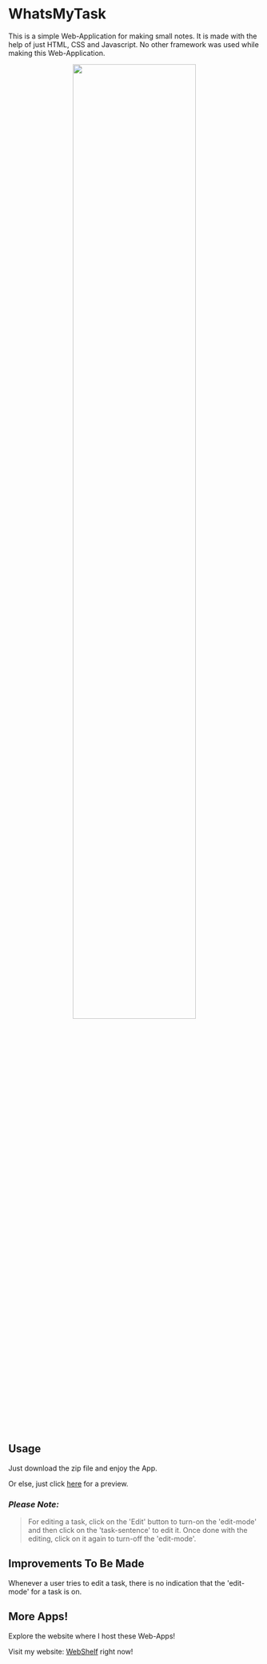 # WhatsMyTask
This is a simple Web-Application for making small notes. It is made with the help of just HTML, CSS and Javascript. No other framework was used while making this Web-Application.

<p align="center">
  <img width=70% src="https://user-images.githubusercontent.com/61109976/174472649-096c1d1b-d265-4c43-aec8-7d5466365e4e.png">
</p>


## **Usage**
Just download the zip file and enjoy the App.

Or else, just click <a href="https://rahulrajdixit.github.io/Webshelf/WhatsMyTask/whatsmytask.html">here</a> for a preview.

### *Please Note:* 
> For editing a task, click on the 'Edit' button to turn-on the 'edit-mode' and then click on the 'task-sentence' to edit it. Once done with the editing, click on it again to turn-off the 'edit-mode'.


## **Improvements To Be Made**
Whenever a user tries to edit a task, there is no indication that the 'edit-mode' for a task is on.


## **More Apps!**
Explore the website where I host these Web-Apps!

Visit my website: <a href="https://rahulrajdixit.github.io/Webshelf">WebShelf</a> right now!
